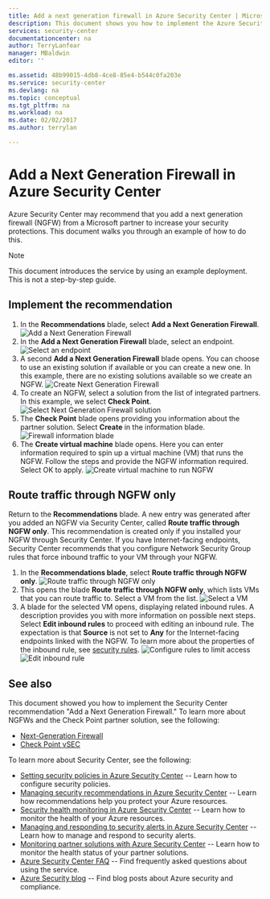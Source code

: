 ```yaml
---
title: Add a next generation firewall in Azure Security Center | Microsoft Docs
description: This document shows you how to implement the Azure Security Center recommendations **Add a Next Generation Firewall** and **Route traffice through NGFW only**.
services: security-center
documentationcenter: na
author: TerryLanfear
manager: MBaldwin
editor: ''

ms.assetid: 48b99015-4db8-4ce8-85e4-b544c0fa203e
ms.service: security-center
ms.devlang: na
ms.topic: conceptual
ms.tgt_pltfrm: na
ms.workload: na
ms.date: 02/02/2017
ms.author: terrylan

---
```

# Add a Next Generation Firewall in Azure Security Center
Azure Security Center may recommend that you add a next generation firewall (NGFW) from a Microsoft partner to increase your security protections. This document walks you through an example of how to do this.

> [!NOTE]
> This document introduces the service by using an example deployment.  This is not a step-by-step guide.
>
>

## Implement the recommendation
1. In the **Recommendations** blade, select **Add a Next Generation Firewall**.
   ![Add a Next Generation Firewall][1]
2. In the **Add a Next Generation Firewall** blade, select an endpoint.
   ![Select an endpoint][2]
3. A second **Add a Next Generation Firewall** blade opens. You can choose to use an existing solution if available or you can create a new one. In this example, there are no existing solutions available so we create an NGFW.
   ![Create Next Generation Firewall][3]
4. To create an NGFW, select a solution from the list of integrated partners. In this example, we select **Check Point**.
   ![Select Next Generation Firewall solution][4]
5. The **Check Point** blade opens providing you information about the partner solution. Select **Create** in the information blade.
   ![Firewall information blade][5]
6. The **Create virtual machine** blade opens. Here you can enter information required to spin up a virtual machine (VM) that runs the NGFW. Follow the steps and provide the NGFW information required. Select OK to apply.
   ![Create virtual machine to run NGFW][6]

## Route traffic through NGFW only
Return to the **Recommendations** blade. A new entry was generated after you added an NGFW via Security Center, called **Route traffic through NGFW only**. This recommendation is created only if you installed your NGFW through Security Center. If you have Internet-facing endpoints, Security Center recommends that you configure Network Security Group rules that force inbound traffic to your VM through your NGFW.

1. In the **Recommendations blade**, select **Route traffic through NGFW only**.
   ![Route traffic through NGFW only][7]
2. This opens the blade **Route traffic through NGFW only**, which lists VMs that you can route traffic to. Select a VM from the list.
   ![Select a VM][8]
3. A blade for the selected VM opens, displaying related inbound rules. A description provides you with more information on possible next steps. Select **Edit inbound rules** to proceed with editing an inbound rule. The expectation is that **Source** is not set to **Any** for the Internet-facing endpoints linked with the NGFW. To learn more about the properties of the inbound rule, see [security rules](../virtual-network/security-overview.md#security-rules).
   ![Configure rules to limit access][9]
   ![Edit inbound rule][10]

## See also
This document showed you how to implement the Security Center recommendation "Add a Next Generation Firewall." To learn more about NGFWs and the Check Point partner solution, see the following:

* [Next-Generation Firewall](https://en.wikipedia.org/wiki/Next-Generation_Firewall)
* [Check Point vSEC](https://azuremarketplace.microsoft.com/en-us/marketplace/apps/checkpoint.vsec)

To learn more about Security Center, see the following:

* [Setting security policies in Azure Security Center](security-center-policies.md) -- Learn how to configure security policies.
* [Managing security recommendations in Azure Security Center](security-center-recommendations.md) -- Learn how recommendations help you protect your Azure resources.
* [Security health monitoring in Azure Security Center](security-center-monitoring.md) -- Learn how to monitor the health of your Azure resources.
* [Managing and responding to security alerts in Azure Security Center](security-center-managing-and-responding-alerts.md) -- Learn how to manage and respond to security alerts.
* [Monitoring partner solutions with Azure Security Center](security-center-partner-solutions.md) -- Learn how to monitor the health status of your partner solutions.
* [Azure Security Center FAQ](security-center-faq.md) -- Find frequently asked questions about using the service.
* [Azure Security blog](http://blogs.msdn.com/b/azuresecurity/) -- Find blog posts about Azure security and compliance.

<!--Image references-->
[1]: ./media/security-center-add-next-gen-firewall/add-next-gen-firewall.png
[2]: ./media/security-center-add-next-gen-firewall/select-an-endpoint.png
[3]: ./media/security-center-add-next-gen-firewall/create-new-next-gen-firewall.png
[4]: ./media/security-center-add-next-gen-firewall/select-next-gen-firewall.png
[5]: ./media/security-center-add-next-gen-firewall/firewall-solution-info-blade.png
[6]: ./media/security-center-add-next-gen-firewall/create-virtual-machine.png
[7]: ./media/security-center-add-next-gen-firewall/route-traffic-through-ngfw.png
[8]: ./media/security-center-add-next-gen-firewall/select-vm.png
[9]: ./media/security-center-add-next-gen-firewall/configure-rules-to-limit-access.png
[10]: ./media/security-center-add-next-gen-firewall/edit-inbound-rule.png
